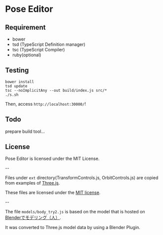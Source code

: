 # Pose Editor

## Requirement
+ bower
+ tsd (TypeScript Definition manager)
+ tsc (TypeScript Compiler)
+ ruby(optional)


## Testing

```
bower install
tsd update
tsc --noImplicitAny --out build/index.js src/*
./s.sh
```
Then, access `http://localhost:30000/`!


## Todo
prepare build tool...


## License
Pose Editor is licensed under the MIT License.

--

Files under `ext` directory(TransformControls.js, OrbitControls.js) are copied from examples of [Three.js](https://github.com/mrdoob/three.js).

These files are licensed under the [MIT license](https://raw.githubusercontent.com/mrdoob/three.js/master/LICENSE).

--

The file `models/body_try2.js` is based on the model that is hosted on [Blenderでモデリング（人）](http://cg.xyamu.net/Blender/entry189.html).

It was converted to Three.js model data by using a Blender Plugin.
